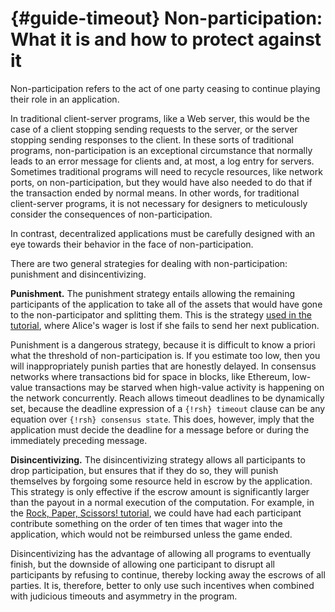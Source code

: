 # {#guide-timeout} Non-participation: What it is and how to protect against it

Non-participation refers to the act of one party ceasing to continue playing their role in an application.

In traditional client-server programs, like a Web server, this would be the case of a client stopping sending requests to the server, or the server stopping sending responses to the client.
In these sorts of traditional programs, non-participation is an exceptional circumstance that normally leads to an error message for clients and, at most, a log entry for servers.
Sometimes traditional programs will need to recycle resources, like network ports, on non-participation, but they would have also needed to do that if the transaction ended by normal means.
In other words, for traditional client-server programs, it is not necessary for designers to meticulously consider the consequences of non-participation.

In contrast, decentralized applications must be carefully designed with an eye towards their behavior in the face of non-participation.

There are two general strategies for dealing with non-participation: punishment and disincentivizing.

**Punishment.** The punishment strategy entails allowing the remaining participants of the application to take all of the assets that would have gone to the non-participator and splitting them.
This is the strategy [used in the tutorial](##tut-6), where Alice's wager is lost if she fails to send her next publication.

Punishment is a dangerous strategy, because it is difficult to know a priori what the threshold of non-participation is.
If you estimate too low, then you will inappropriately punish parties that are honestly delayed.
In consensus networks where transactions bid for space in blocks, like Ethereum, low-value transactions may be starved when high-value activity is happening on the network concurrently.
Reach allows timeout deadlines to be dynamically set, because the deadline expression of a `{!rsh} timeout` clause can be any equation over `{!rsh} consensus state`.
This does, however, imply that the application must decide the deadline for a message before or during the immediately preceding message.

**Disincentivizing.** The disincentivizing strategy allows all participants to drop participation, but ensures that if they do so, they will punish themselves by forgoing some resource held in escrow by the application.
This strategy is only effective if the escrow amount is significantly larger than the payout in a normal execution of the computation.
For example, in the [Rock, Paper, Scissors! tutorial](##tut-6), we could have had each participant contribute something on the order of ten times that wager into the application, which would not be reimbursed unless the game ended.

Disincentivizing has the advantage of allowing all programs to eventually finish, but the downside of allowing one participant to disrupt all participants by refusing to continue, thereby locking away the escrows of all parties.
It is, therefore, better to only use such incentives when combined with judicious timeouts and asymmetry in the program.